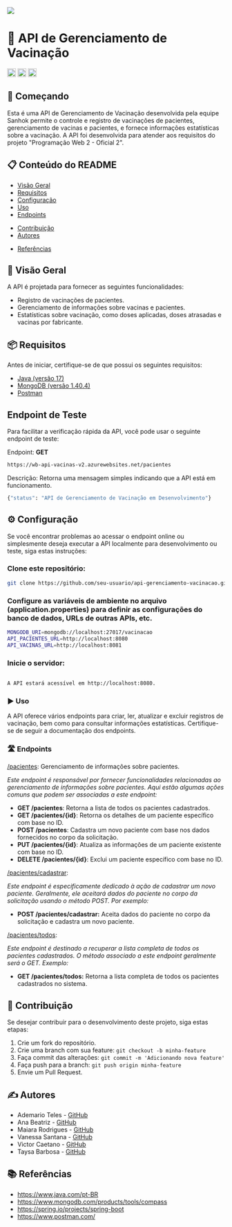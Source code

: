 <img src="http://img.shields.io/static/v1?label=STATUS&message=EM%20DESENVOLVIMENTO&color=GREEN&style=for-the-badge"/>
</p>

# 💉 API de Gerenciamento de Vacinação

<code><img height="20" src="https://img.shields.io/badge/Java-007396?style=for-the-badge&logo=java&logoColor=white"></code>
<code><img height="20" src="https://img.shields.io/badge/MongoDB-47A248?style=for-the-badge&logo=mongodb&logoColor=white"></code>
<code><img height="20" src="https://img.shields.io/badge/Postman-FF6C37?style=for-the-badge&logo=postman&logoColor=white"></code>

## 🚀 Começando


Esta é uma API de Gerenciamento de Vacinação desenvolvida pela equipe Sanhok permite o controle e registro de vacinações de pacientes, gerenciamento de vacinas e pacientes, e fornece informações estatísticas sobre a vacinação. A API foi desenvolvida para atender aos requisitos do projeto "Programação Web 2 - Oficial 2".

## 📋 Conteúdo do README

- [Visão Geral](#visão-geral)
- [Requisitos](#requisitos)
- [Configuração](#configuração)
- [Uso](#uso)
- [Endpoints](#endpoints)
<!-- - [Testes](#testes) -->
<!-- - [Docker](#docker) -->
- [Contribuição](#contribuição)
- [Autores](#autores)
<!-- - [Licença](#licença) -->
- [Referências](#referências)

  
##  📝  Visão Geral

A API é projetada para fornecer as seguintes funcionalidades:

- Registro de vacinações de pacientes.
- Gerenciamento de informações sobre vacinas e pacientes.
- Estatísticas sobre vacinação, como doses aplicadas, doses atrasadas e vacinas por fabricante.

## 📦 Requisitos

Antes de iniciar, certifique-se de que possui os seguintes requisitos:

- [Java (versão 17)](https://www.java.com/)
- [MongoDB (versão 1.40.4)](https://www.mongodb.com/try/download/compass)
- [Postman ](https://www.postman.com/downloads/)
<!-- - [Docker](https://www.docker.com/)
- [Docker-Compose](https://www.docker.com/) -->

##  Endpoint de Teste

Para facilitar a verificação rápida da API, você pode usar o seguinte endpoint de teste:

Endpoint: **GET** 
```bash
https://wb-api-vacinas-v2.azurewebsites.net/pacientes
```
Descrição: Retorna uma mensagem simples indicando que a API está em funcionamento.

```bash
{"status": "API de Gerenciamento de Vacinação em Desenvolvimento"}
```

## ⚙️ Configuração

Se você encontrar problemas ao acessar o endpoint online ou simplesmente deseja executar a API localmente para desenvolvimento ou teste, siga estas instruções:

### Clone este repositório:

```bash
git clone https://github.com/seu-usuario/api-gerenciamento-vacinacao.git
```

<!-- ### Instale as dependências:
```bash

``` -->

###  Configure as variáveis de ambiente no arquivo (application.properties) para definir as configurações do banco de dados, URLs de outras APIs, etc.

```bash
MONGODB_URI=mongodb://localhost:27017/vacinacao
API_PACIENTES_URL=http://localhost:8080
API_VACINAS_URL=http://localhost:8081
```

###  Inicie o servidor:

```bash

A API estará acessível em http://localhost:8080.
```

###  ▶️ Uso

A API oferece vários endpoints para criar, ler, atualizar e excluir registros de vacinação, bem como para consultar informações estatísticas. Certifique-se de seguir a documentação dos endpoints.

###  🛣️ Endpoints

[/pacientes](#pacientes): Gerenciamento de informações sobre pacientes.
  
 *Este endpoint é responsável por fornecer funcionalidades relacionadas ao gerenciamento de informações sobre pacientes. Aqui estão algumas ações comuns que podem ser associadas a este endpoint:*
 
   - **GET /pacientes**: Retorna a lista de todos os pacientes cadastrados.
   - **GET /pacientes/{id}**: Retorna os detalhes de um paciente específico com base no ID.
   - **POST /pacientes**: Cadastra um novo paciente com base nos dados fornecidos no corpo da solicitação.
   - **PUT /pacientes/{id}**: Atualiza as informações de um paciente existente com base no ID.
   - **DELETE /pacientes/{id}**: Exclui um paciente específico com base no ID.
  
  
  [/pacientes/cadastrar](#pacientes/cadastrar): 

*Este endpoint é especificamente dedicado à ação de cadastrar um novo paciente. Geralmente, ele aceitará dados do paciente no corpo da solicitação usando o método POST. Por exemplo:*

  - **POST /pacientes/cadastrar:** Aceita dados do paciente no corpo da solicitação e cadastra um novo paciente.

[/pacientes/todos](#pacientes/todos): 
  
  *Este endpoint é destinado a recuperar a lista completa de todos os pacientes cadastrados. O método associado a este endpoint geralmente será o GET. Exemplo:*

 - **GET /pacientes/todos:** Retorna a lista completa de todos os pacientes cadastrados no sistema.

<!-- Consulte a documentação dos endpoints para obter detalhes sobre como usar cada um deles. -->

<!-- ### 🧪 Testes
A API inclui testes automatizados para garantir o funcionamento correto dos endpoints. Execute os testes da seguinte maneira: -->

<!-- ```bash

Comando de testes

``` -->
<!-- ###  🐳 Docker

Se desejar, você pode executar a API em um contêiner Docker. Use o Docker Compose para criar o ambiente completo, incluindo o banco de dados MongoDB e outras dependências:

```bash

xxxxxxxxxxxx

```

A API estará acessível em http://localhost:5000, e o banco de dados MongoDB estará em execução no contêiner. -->

## 🤝 Contribuição

Se desejar contribuir para o desenvolvimento deste projeto, siga estas etapas:

1. Crie um fork do repositório.
2. Crie uma branch com sua feature: `git checkout -b minha-feature`
3. Faça commit das alterações: `git commit -m 'Adicionando nova feature'`
4. Faça push para a branch: `git push origin minha-feature`
5. Envie um Pull Request.

## ✍️ Autores


- Ademario Teles - [GitHub](https://github.com/ademarioteles)
- Ana Beatriz  - [GitHub](https://github.com/anabiajferreira)
- Maiara Rodrigues  - [GitHub](hthttps://github.com/maia-ra)
- Vanessa Santana  - [GitHub](https://github.com/nessa1408)
- Victor Caetano - [GitHub](https://github.com/vctor-c)
- Taysa Barbosa  - [GitHub](https://github.com/taysa-barbosa)


## 📚 Referências

- https://www.java.com/pt-BR
- https://www.mongodb.com/products/tools/compass
- https://spring.io/projects/spring-boot
- https://www.postman.com/
